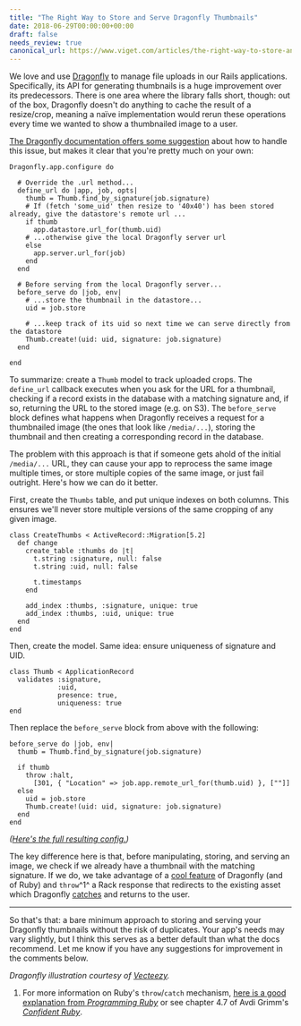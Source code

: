 ```yaml
---
title: "The Right Way to Store and Serve Dragonfly Thumbnails"
date: 2018-06-29T00:00:00+00:00
draft: false
needs_review: true
canonical_url: https://www.viget.com/articles/the-right-way-to-store-and-serve-dragonfly-thumbnails/
---
```


We love and use [Dragonfly](https://github.com/markevans/dragonfly) to
manage file uploads in our Rails applications. Specifically, its API for
generating thumbnails is a huge improvement over its predecessors. There
is one area where the library falls short, though: out of the box,
Dragonfly doesn\'t do anything to cache the result of a resize/crop,
meaning a naïve implementation would rerun these operations every time
we wanted to show a thumbnailed image to a user.

[The Dragonfly documentation offers some
suggestion](https://markevans.github.io/dragonfly/cache#processing-on-the-fly-and-serving-remotely)
about how to handle this issue, but makes it clear that you\'re pretty
much on your own:

``` {.code-block .line-numbers}
Dragonfly.app.configure do

  # Override the .url method...
  define_url do |app, job, opts|
    thumb = Thumb.find_by_signature(job.signature)
    # If (fetch 'some_uid' then resize to '40x40') has been stored already, give the datastore's remote url ...
    if thumb
      app.datastore.url_for(thumb.uid)
    # ...otherwise give the local Dragonfly server url
    else
      app.server.url_for(job)
    end
  end

  # Before serving from the local Dragonfly server...
  before_serve do |job, env|
    # ...store the thumbnail in the datastore...
    uid = job.store

    # ...keep track of its uid so next time we can serve directly from the datastore
    Thumb.create!(uid: uid, signature: job.signature)
  end

end
```

To summarize: create a `Thumb` model to track uploaded crops. The
`define_url` callback executes when you ask for the URL for a thumbnail,
checking if a record exists in the database with a matching signature
and, if so, returning the URL to the stored image (e.g. on S3). The
`before_serve` block defines what happens when Dragonfly receives a
request for a thumbnailed image (the ones that look like `/media/...`),
storing the thumbnail and then creating a corresponding record in the
database.

The problem with this approach is that if someone gets ahold of the
initial `/media/...` URL, they can cause your app to reprocess the same
image multiple times, or store multiple copies of the same image, or
just fail outright. Here\'s how we can do it better.

First, create the `Thumbs` table, and put unique indexes on both
columns. This ensures we\'ll never store multiple versions of the same
cropping of any given image.

``` {.code-block .line-numbers}
class CreateThumbs < ActiveRecord::Migration[5.2]
  def change
    create_table :thumbs do |t|
      t.string :signature, null: false
      t.string :uid, null: false

      t.timestamps
    end

    add_index :thumbs, :signature, unique: true
    add_index :thumbs, :uid, unique: true
  end
end
```

Then, create the model. Same idea: ensure uniqueness of signature and
UID.

``` {.code-block .line-numbers}
class Thumb < ApplicationRecord
  validates :signature,
            :uid,
            presence: true,
            uniqueness: true
end
```

Then replace the `before_serve` block from above with the following:

``` {.code-block .line-numbers}
before_serve do |job, env|
  thumb = Thumb.find_by_signature(job.signature)

  if thumb
    throw :halt,
      [301, { "Location" => job.app.remote_url_for(thumb.uid) }, [""]]
  else
    uid = job.store
    Thumb.create!(uid: uid, signature: job.signature)
  end
end
```

*([Here\'s the full resulting
config.](https://gist.github.com/dce/4e79183a105e415ca0e5e1f1709089b8))*

The key difference here is that, before manipulating, storing, and
serving an image, we check if we already have a thumbnail with the
matching signature. If we do, we take advantage of a [cool
feature](http://markevans.github.io/dragonfly/v0.9.15/file.URLs.html#Overriding_responses)
of Dragonfly (and of Ruby) and `throw`^1^ a Rack response that redirects
to the existing asset which Dragonfly
[catches](https://github.com/markevans/dragonfly/blob/a6835d2a9a1195df840c643d6f24df88b1981c91/lib/dragonfly/server.rb#L55)
and returns to the user.

------------------------------------------------------------------------

So that\'s that: a bare minimum approach to storing and serving your
Dragonfly thumbnails without the risk of duplicates. Your app\'s needs
may vary slightly, but I think this serves as a better default than what
the docs recommend. Let me know if you have any suggestions for
improvement in the comments below.

*Dragonfly illustration courtesy of
[Vecteezy](https://www.vecteezy.com/vector-art/165467-free-insect-line-icon-vector).*

1.  For more information on Ruby\'s `throw`/`catch` mechanism, [here is
    a good explanation from *Programming
    Ruby*](http://phrogz.net/ProgrammingRuby/tut_exceptions.html#catchandthrow)
    or see chapter 4.7 of Avdi Grimm\'s [*Confident
    Ruby*](https://pragprog.com/book/agcr/confident-ruby).
